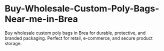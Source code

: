 # Buy-Wholesale-Custom-Poly-Bags-Near-me-in-Brea
Buy wholesale custom poly bags in Brea for durable, protective, and branded packaging. Perfect for retail, e-commerce, and secure product storage.
